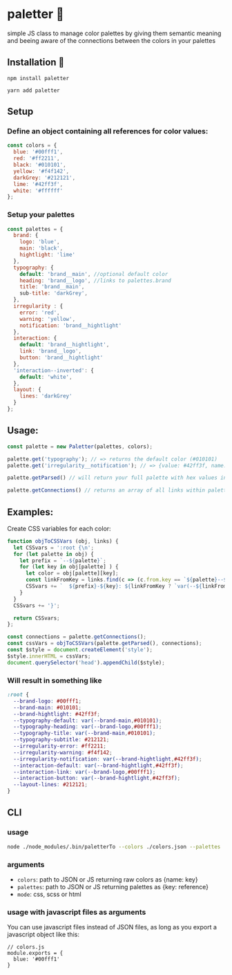 # paletter 🎨
simple JS class to manage color palettes by giving them semantic meaning
and beeing aware of the connections between the colors in your palettes

## Installation 💾

```
npm install paletter
```
```
yarn add paletter
```

## Setup

### Define an object containing all references for color values:
```javascript
const colors = {
  blue: '#00fff1',
  red: '#ff2211',
  black: '#010101',
  yellow: '#f4f142',
  darkGrey: '#212121',
  lime: '#42ff3f',
  white: '#ffffff'
};
```

### Setup your palettes
```javascript
const palettes = {
  brand: {
    logo: 'blue',
    main: 'black',
    hightlight: 'lime'
  },
  typography: {
    default: 'brand__main', //optional default color
    heading: 'brand__logo', //links to palettes.brand
    title: 'brand__main',
    sub-title: 'darkGrey',
  },
  irregularity : {
    error: 'red',
    warning: 'yellow',
    notification: 'brand__hightlight'
  },
  interaction: {
    default: 'brand__hightlight',
    link: 'brand__logo',
    button: 'brand__hightlight'
  },
  'interaction--inverted': {
    default: 'white',
  },
  layout: {
    lines: 'darkGrey'
  }
};
```

## Usage:

```javascript
const palette = new Paletter(palettes, colors);

palette.get('typography'); // => returns the default color (#010101)
palette.get('irregularity__notification'); // => {value: #42ff3f, name: lime}

palette.getParsed() // will return your full palette with hex values instead of links to other items

palette.getConnections() // returns an array of all links within palettes
```


## Examples:
Create CSS variables for each color:
```javascript
function objToCSSVars (obj, links) {
  let CSSvars = ':root {\n';
  for (let palette in obj) {
    let prefix = `--${palette}`;
    for (let key in obj[palette] ) {
      let color = obj[palette][key];
      const linkFromKey = links.find(c => (c.from.key == `${palette}--${key}`));
      CSSvars += `  ${prefix}-${key}: ${linkFromKey ? `var(--${linkFromKey.to.key.replace('--','-')},${color})` : color};\n`;
    }
  }
  CSSvars += '}';

  return CSSvars;
};

const connections = palette.getConnections();
const cssVars = objToCSSVars(palette.getParsed(), connections);
const $style = document.createElement('style');
$style.innerHTML = cssVars;
document.querySelector('head').appendChild($style);
```

### Will result in something like
```css
:root {
  --brand-logo: #00fff1;
  --brand-main: #010101;
  --brand-hightlight: #42ff3f;
  --typography-default: var(--brand-main,#010101);
  --typography-heading: var(--brand-logo,#00fff1);
  --typography-title: var(--brand-main,#010101);
  --typography-subtitle: #212121;
  --irregularity-error: #ff2211;
  --irregularity-warning: #f4f142;
  --irregularity-notification: var(--brand-hightlight,#42ff3f);
  --interaction-default: var(--brand-hightlight,#42ff3f);
  --interaction-link: var(--brand-logo,#00fff1);
  --interaction-button: var(--brand-hightlight,#42ff3f);
  --layout-lines: #212121;
}
```

## CLI

### usage
```bash
node ./node_modules/.bin/paletterTo --colors ./colors.json --palettes ./palettes.json --mode css > colors.css
```
### arguments
- `colors`: path to JSON or JS returning raw colors as {name: key}
- `palettes`: path to JSON or JS returning palettes as {key: reference}
- `mode`: css, scss or html

### usage with javascript files as arguments
You can use javascript files instead of JSON files, as long as you export a javascript object like this:

```
// colors.js
module.exports = {
  blue: '#00fff1'
}
```
